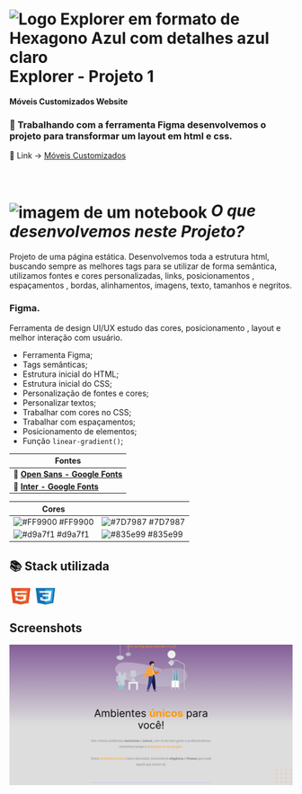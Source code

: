 # <img src="https://imgur.com/X4HdxWx.png"  width="50px" align="center" alt="Logo Explorer em formato de Hexagono Azul com detalhes azul claro"> Explorer - Projeto 1

**Móveis Customizados Website**

### 📌 Trabalhando com a ferramenta Figma desenvolvemos o projeto para transformar um layout em html e css.

🔗 Link -> <a href="https://rodrigoluigi.github.io/LP-Moveis-Customizados/" target="_blank">Móveis Customizados</a>

# <br><img src="https://imgur.com/VhTBbHg.png" alt="imagem de um notebook" align="center" width="30px"> _**O que desenvolvemos neste Projeto?**_

Projeto de uma página estática. Desenvolvemos toda a estrutura html, buscando sempre as melhores tags para se utilizar de forma semântica, utilizamos fontes e cores personalizadas, links, posicionamentos , espaçamentos , bordas, alinhamentos, imagens, texto, tamanhos e negritos.

### **Figma.**
Ferramenta de design UI/UX estudo das cores, posicionamento , layout e melhor interação com usuário.


- Ferramenta Figma;
- Tags semânticas;
- Estrutura inicial do HTML;
- Estrutura inicial do CSS;
- Personalização de fontes e cores;
- Personalizar textos;
- Trabalhar com cores no CSS;
- Trabalhar com espaçamentos;
- Posicionamento de elementos;
- Função `linear-gradient()`;

| **Fontes** |
| ----------------- | 
| 🔗 **[Open Sans - Google Fonts](https://fonts.google.com/specimen/Open+Sans?query=open+sans)** |
| 🔗 **[Inter - Google Fonts](https://fonts.google.com/specimen/Inter?query=inter)** |
    


  | **Cores**               |                                                 |
| ----------------- | ---------------------------------------------------------------- |
| ![#FF9900](https://via.placeholder.com/10/FF9900?text=+) #FF9900       | ![#7D7987](https://via.placeholder.com/10/7D7987?text=+) #7D7987 |
| ![#d9a7f1](https://via.placeholder.com/10/d9a7f1?text=+) #d9a7f1       | ![#835e99](https://via.placeholder.com/10/835e99?text=+) #835e99 |

## 📚 Stack utilizada

<div style="display: inline-block">
  <img align="center" alt="Logo HTML5" height="30" width="40" src="https://raw.githubusercontent.com/devicons/devicon/master/icons/html5/html5-original.svg">
  <img align="center" alt="Logo CSS3" height="30" width="40" src="https://raw.githubusercontent.com/devicons/devicon/master/icons/css3/css3-original.svg">
</div>  


## Screenshots

<img src="./imagens/moveis-customizados.png">
